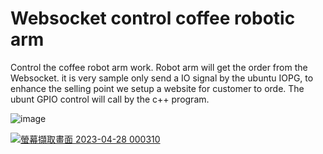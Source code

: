 # Websocket control coffee robotic arm


Control the coffee robot arm work. Robot arm will get the order from the 
Websocket. it is very sample only send a IO signal by the ubuntu IOPG, to enhance the selling point we setup a website for customer to orde.
The ubunt GPIO control will call by the c++ program.




![image](https://user-images.githubusercontent.com/82942566/234899587-78933add-9c92-4a4e-b418-c0531778764c.png)




[![螢幕擷取畫面 2023-04-28 000310](https://user-images.githubusercontent.com/82942566/234921346-6963914b-c635-4281-b628-55501463d457.png)](https://youtu.be/1ozStpUTh9c)
